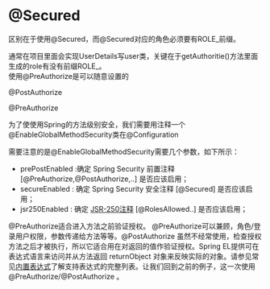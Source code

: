 # @Secured

区别在于使用@Secured，而@Secured对应的角色必须要有ROLE\_前缀。

通常在项目里面会实现UserDetails写user类，关键在于getAuthoritie\(\)方法里面生成的role有没有前缀ROLE\_。  
使用@PreAuthorize是可以随意设置的

 @PostAuthorize

@PreAuthorize

 为了使使用Spring的方法级别安全，我们需要用注释一个 @EnableGlobalMethodSecurity类在@Configuration



需要注意的是@EnableGlobalMethodSecurity需要几个参数，如下所示：

* prePostEnabled :确定 Spring Security 前置注释 \[@PreAuthorize,@PostAuthorize,..\] 是否应该启用；
* secureEnabled : 确定 Spring Security 安全注释 \[@Secured\] 是否应该启用；
* jsr250Enabled : 确定 [JSR-250注释](https://en.wikipedia.org/wiki/JSR_250) \[@RolesAllowed..\] 是否应该启用；

@PreAuthorize适合进入方法之前验证授权。 @PreAuthorize可以兼顾，角色/登录用户权限，参数传递给方法等等。@PostAuthorize 虽然不经常使用，检查授权方法之后才被执行，所以它适合用在对返回的值作验证授权。Spring EL提供可在表达式语言来访问并从方法返回 returnObject 对象来反映实际的对象。请参见常见[内置表达式](http://docs.spring.io/spring-security/site/docs/4.0.1.RELEASE/reference/htmlsingle/#el-common-built-in)了解支持表达式的完整列表。让我们回到之前的例子，这一次使用 @PreAuthorize/@PostAuthorize 。

